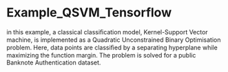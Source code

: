 # Example_QSVM_Tensorflow
in this example, a classical classiﬁcation model, Kernel-Support Vector machine, is implemented as a Quadratic Unconstrained Binary Optimisation problem. Here, data points are classiﬁed by a separating hyperplane while maximizing the function margin. The problem is solved for a public Banknote Authentication dataset.
